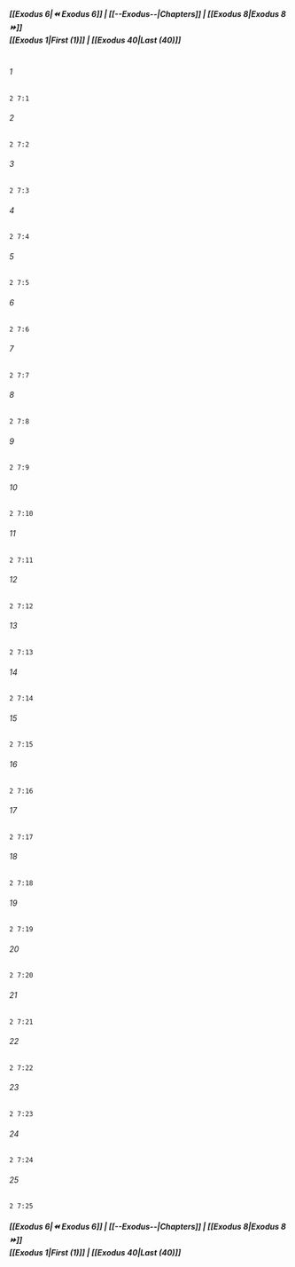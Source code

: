 
##### **[[Exodus 6|⏪ Exodus 6]] | [[--Exodus--|Chapters]] | [[Exodus 8|Exodus 8 ⏩]]**<br>**[[Exodus 1|First (1)]] | [[Exodus 40|Last (40)]]**<br><br>

###### 1
``` verse
2 7:1
```
###### 2
``` verse
2 7:2
```
###### 3
``` verse
2 7:3
```
###### 4
``` verse
2 7:4
```
###### 5
``` verse
2 7:5
```
###### 6
``` verse
2 7:6
```
###### 7
``` verse
2 7:7
```
###### 8
``` verse
2 7:8
```
###### 9
``` verse
2 7:9
```
###### 10
``` verse
2 7:10
```
###### 11
``` verse
2 7:11
```
###### 12
``` verse
2 7:12
```
###### 13
``` verse
2 7:13
```
###### 14
``` verse
2 7:14
```
###### 15
``` verse
2 7:15
```
###### 16
``` verse
2 7:16
```
###### 17
``` verse
2 7:17
```
###### 18
``` verse
2 7:18
```
###### 19
``` verse
2 7:19
```
###### 20
``` verse
2 7:20
```
###### 21
``` verse
2 7:21
```
###### 22
``` verse
2 7:22
```
###### 23
``` verse
2 7:23
```
###### 24
``` verse
2 7:24
```
###### 25
``` verse
2 7:25
```

##### **[[Exodus 6|⏪ Exodus 6]] | [[--Exodus--|Chapters]] | [[Exodus 8|Exodus 8 ⏩]]**<br>**[[Exodus 1|First (1)]] | [[Exodus 40|Last (40)]]**
